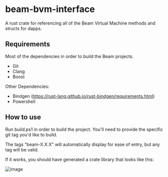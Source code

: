 # beam-bvm-interface
A rust crate for referencing all of the Beam Virtual Machine methods and structs for dapps.

## Requirements

Most of the dependencies in order to build the Beam projects.
- Git
- Clang
- Boost

Other Dependencies:
- Bindgen (https://rust-lang.github.io/rust-bindgen/requirements.html)
- Powershell


## How to use
Run build.ps1 in order to build the project. You'll need to provide the specific git tag you'd like to build. 

The tags "beam-X.X.X" will automatically display for ease of entry, but any tag will be valid. 

If it works, you should have generated a crate library that looks like this: 

![image](https://user-images.githubusercontent.com/12650208/158047523-c16e109a-8fa8-4911-864f-5262cd3221be.png)

